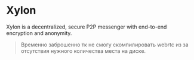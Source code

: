 # Xylon
Xylon is a decentralized, secure P2P messenger with end-to-end encryption and anonymity.

> Временно заброшенно тк не смогу скомпилировать webrtc из за отсутствия нужного количества места на диске.
